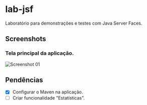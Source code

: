# lab-jsf

Laboratório para demonstrações e testes com Java Server Faces.

## Screenshots

### Tela principal da aplicação.

![Screenshot 01](https://raw.githubusercontent.com/walisonmoreira/lab-jsf/master/src/site/resources/images/screenshot-01.png "Screenshot 01")

## Pendências

- [x] Configurar o Maven na aplicação.
- [ ] Criar funcionalidade "Estatísticas".
